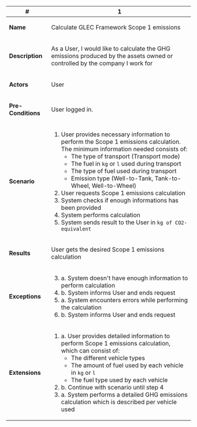 <!-- UC1 -->
<table>
<thead>
<tr>
<th>#</th>
<th>1</th>
</tr>
</thead>
<tbody>
<tr>
<td>

**Name**

</td>
<td>

Calculate GLEC Framework Scope 1 emissions

</td>
</tr>
<tr>
<td>

**Description**

</td>
<td>

As a User, I would like to calculate the GHG emissions produced by the assets owned or controlled by the company I work for

</td>
</tr>
<tr>
<td>

**Actors**

</td>
<td>

User

</td>
</tr>
<tr>
<td>

**Pre-Conditions**

</td>
<td>

User logged in.

</td>
</tr>
<tr>
<td>

**Scenario**

</td>
<td>

1. User provides necessary information to perform the Scope 1 emissions calculation. The minimum information needed consists of:
   - The type of transport (Transport mode)
   - The fuel in `kg` or `l` used during transport
   - The type of fuel used during transport
   - Emission type (Well-to-Tank, Tank-to-Wheel, Well-to-Wheel)
2. User requests Scope 1 emissions calculation
3. System checks if enough informations has been provided
4. System performs calculation
5. System sends result to the User in `kg of CO2-equivalent`

</td>
</tr>
<tr>
<td>

**Results**

</td>
<td>

User gets the desired Scope 1 emissions calculation

</td>
</tr>
<tr>
<td>

**Exceptions**

</td>
<td>

3.
    a. System doesn't have enough information to perform calculation
3.
    b. System informs User and ends request
4.
    a. System encounters errors while performing the calculation
4.
    b. System informs User and ends request

</td>
</tr>
<tr>
<td>

**Extensions**

</td>
<td>

1.
    a. User provides detailed information to perform Scope 1 emissions calculation, which can consist of:
    - The different vehicle types
    - The amount of fuel used by each vehicle in `kg` or `l`
    - The fuel type used by each vehicle
1.
    b. Continue with scenario until step 4
4.
    a. System performs a detailed GHG emissions calculation which is described per vehicle used

</td>
</tr>
</tbody>
</table>